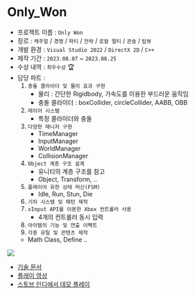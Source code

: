 # Only_Won

* 프로젝트 이름 : `Only Won`
* 장르 : `캐주얼` / `경쟁` / `파티` / `전략` / `로컬 멀티` / `콘솔` / `탑뷰`
* 개발 환경 : `Visual Studio 2022` / `DirectX 2D` / `C++`
* 제작 기간 : `2023.08.07` ~ `2023.08.25`
* 수상 내역 : `최우수상` 🏆
* 담당 파트 :
  1. `충돌 콜라이더 및 물리 효과 구현`
     - 물리 : 간단한 Rigidbody, 가속도를 이용한 부드러운 움직임
     - 충돌 콜라이더 : boxCollider, circleCollider, AABB, OBB
  2. `레이어 시스템`
     - 특정 콜라이더와 충돌
  4. `다양한 매니저 구현`
     - TimeManager
     - InputManager
     - WorldManager
     - CollisionManager
  5. `Object 계층 구조 설계`
      - 유니티의 계층 구조를 참고
      - Object, Transform, ..
  6. `플레이어 유한 상태 머신(FSM)`
      - Idle, Run, Stun, Die
  7. `기차 시스템 및 패턴 제작`
  8. `xInput API를 이용한 Xbox 컨트롤러 사용`
     - 4개의 컨트롤러 동시 입력
  9. `아이템의 기능 및 연출 이펙트`
  10. `각종 유틸 및 콘텐츠 제작`
     - Math Class, Define ..

![](https://github.com/joonyle99/Only_Won/assets/67359781/46d6fa61-afcc-4954-83b7-58b47548cf95)

* [기술 문서](https://github.com/joonyle99/Only_Won/discussions/4)
* [플레이 영상](https://www.youtube.com/watch?v=rq6Tg1pvA_8)
* [스토브 인디에서 데모 플레이](https://store.onstove.com/ko/games/2391)
